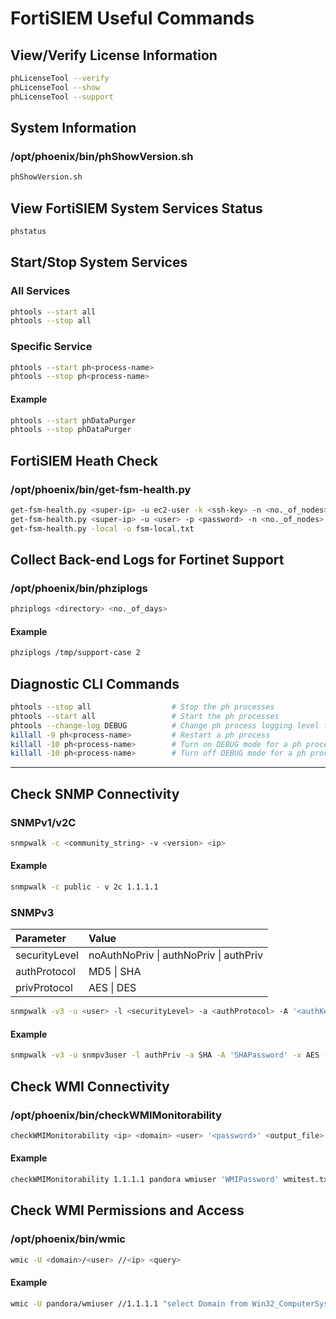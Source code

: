 # FortiSIEM Useful Commands

## View/Verify License Information
```bash
phLicenseTool --verify
phLicenseTool --show
phLicenseTool --support
```

## System Information
### /opt/phoenix/bin/phShowVersion.sh
```bash
phShowVersion.sh
```

## View FortiSIEM System Services Status
```bash
phstatus
```

## Start/Stop System Services
### All Services
```bash
phtools --start all
phtools --stop all
```

### Specific Service
```bash
phtools --start ph<process-name>
phtools --stop ph<process-name>
```

#### Example
```bash
phtools --start phDataPurger
phtools --stop phDataPurger
```

## FortiSIEM Heath Check
### /opt/phoenix/bin/get-fsm-health.py
```bash
get-fsm-health.py <super-ip> -u ec2-user -k <ssh-key> -n <no._of_nodes> -o fsm-aws.txt
get-fsm-health.py <super-ip> -u <user> -p <password> -n <no._of_nodes> -o fsm-remote.txt
get-fsm-health.py -local -o fsm-local.txt
```


## Collect Back-end Logs for Fortinet Support
### /opt/phoenix/bin/phziplogs
```bash
phziplogs <directory> <no._of_days>
```
#### Example
```bash
phziplogs /tmp/support-case 2
```

## Diagnostic CLI Commands
```bash
phtools --stop all                  # Stop the ph processes
phtools --start all                 # Start the ph processes
phtools --change-log DEBUG          # Change ph process logging level from INFO to DEBUG
killall -9 ph<process-name>         # Restart a ph process
killall -10 ph<process-name>        # Turn on DEBUG mode for a ph process
killall -10 ph<process-name>        # Turn off DEBUG mode for a ph process
```


---------------------------------------------------------------------------------------------------------------------
## Check SNMP Connectivity
### SNMPv1/v2C
```bash
snmpwalk -c <community_string> -v <version> <ip>
```
#### Example
```bash
snmpwalk -c public - v 2c 1.1.1.1
```
### SNMPv3

| Parameter     | Value                                  |
| :------------ | :------------------------------------- |
| securityLevel | noAuthNoPriv \| authNoPriv \| authPriv |
| authProtocol  | MD5 \| SHA                             |
| privProtocol  | AES \| DES                             |

```bash
snmpwalk -v3 -u <user> -l <securityLevel> -a <authProtocol> -A '<authKey>' -x <privProtocol> -X '<privKey>'
```

#### Example
```bash
snmpwalk -v3 -u snmpv3user -l authPriv -a SHA -A 'SHAPassword' -x AES -X 'AESPassword'
```

## Check WMI Connectivity
### /opt/phoenix/bin/checkWMIMonitorability
```bash
checkWMIMonitorability <ip> <domain> <user> '<password>' <output_file>
```
#### Example
```bash
checkWMIMonitorability 1.1.1.1 pandora wmiuser 'WMIPassword' wmitest.txt
```

## Check WMI Permissions and Access
### /opt/phoenix/bin/wmic
```bash
wmic -U <domain>/<user> //<ip> <query>
```
#### Example
```bash
wmic -U pandora/wmiuser //1.1.1.1 "select Domain from Win32_ComputerSystem"
```

